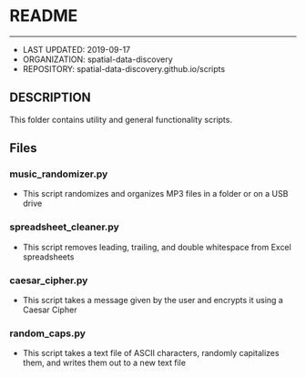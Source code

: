 # README
--------
* LAST UPDATED: 2019-09-17
* ORGANIZATION: spatial-data-discovery
* REPOSITORY: spatial-data-discovery.github.io/scripts

## DESCRIPTION
This folder contains utility and general functionality scripts.

## Files

### music_randomizer.py
* This script randomizes and organizes MP3 files in a folder or on a USB drive

### spreadsheet_cleaner.py
* This script removes leading, trailing, and double whitespace from Excel spreadsheets

### caesar_cipher.py
* This script takes a message given by the user and encrypts it using a Caesar Cipher

### random_caps.py
* This script takes a text file of ASCII characters, randomly capitalizes them,
  and writes them out to a new text file

